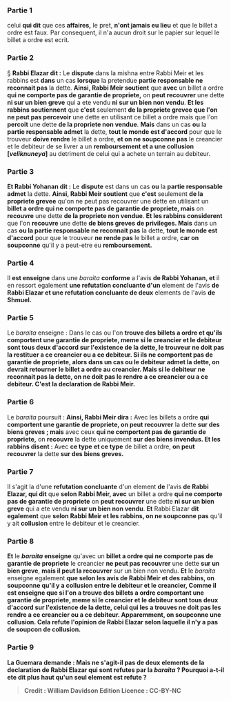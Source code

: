
### Partie 1
celui <b>qui dit</b> que ces <b>affaires,</b> le pret, <b>n'ont jamais eu lieu</b> et que le billet a ordre est faux. Par consequent, il n'a aucun droit sur le papier sur lequel le billet a ordre est ecrit.

### Partie 2
§ <b>Rabbi Elazar dit :</b> Le <b>dispute</b> dans la mishna entre Rabbi Meir et les rabbins est <b>dans</b> un cas <b>lorsque</b> la pretendue <b>partie responsable ne reconnait pas</b> la dette. <b>Ainsi, Rabbi Meir soutient</b> que <b>avec</b> un billet a ordre <b>qui ne comporte pas de garantie de propriete,</b> on <b>peut recouvrer</b> une dette <b>ni sur un bien greve</b> qui a ete vendu <b>ni sur un bien non vendu</b>. <b>Et les rabbins soutiennent</b> que <b>c'est</b> seulement <b>de la propriete grevee</b> <b>que l'on ne peut pas percevoir</b> une dette en utilisant ce billet a ordre mais que l'on <b>percoit</b> une dette <b>de la propriete non vendue</b>. <b>Mais</b> dans un cas <b>ou</b> la <b>partie responsable admet</b> la dette, <b>tout le monde est d'accord</b> pour que le trouveur <b>doive rendre</b> le billet a ordre, <b>et on ne soupconne pas</b> le creancier et le debiteur de se livrer a un <b>remboursement et a une collusion [<i>veliknuneya</i>]</b> au detriment de celui qui a achete un terrain au debiteur.

### Partie 3
<b>Et Rabbi Yohanan dit :</b> Le <b>dispute</b> est dans un cas <b>ou</b> la <b>partie responsable admet</b> la dette. <b>Ainsi, Rabbi Meir soutient</b> que <b>c'est</b> seulement <b>de la propriete grevee</b> qu'on ne peut pas recouvrer</b> une dette en utilisant un <b>billet a ordre qui ne comporte pas de garantie de propriete, mais</b> on <b>recouvre</b> une dette <b>de la propriete non vendue</b>. <b>Et les rabbins considerent</b> que l'on <b>recouvre</b> une dette <b>de biens greves</b> <b>de privileges. Mais</b> dans un cas <b>ou la partie responsable ne reconnait pas</b> la dette, <b>tout le monde est d'accord</b> pour que le trouveur <b>ne rende pas</b> le billet a ordre, <b>car on soupconne</b> qu'il y a peut-etre eu <b>remboursement.</b>

### Partie 4
Il <b>est enseigne</b> dans une <i>baraita</i> <b>conforme</b> a l'avis <b>de Rabbi Yohanan, et</b> il en ressort egalement <b>une refutation concluante d'un</b> element de l'avis <b>de Rabbi Elazar et une refutation concluante de deux</b> elements de l'avis <b>de Shmuel.</b>

### Partie 5
Le <i>baraita</i> enseigne : Dans le cas ou l'on <b>trouve des billets a ordre et qu'ils comportent une garantie de propriete, meme si le creancier et le debiteur sont tous deux <b>d'accord</b> sur l'existence de la dette, le trouveur <b>ne doit pas la restituer</b> <b>a ce</b> creancier <b>ou a ce</b> debiteur. Si <b>ils ne comportent pas de garantie de propriete,</b> alors dans un cas <b>ou le debiteur admet</b> la dette, <b>on devrait retourner</b> le billet a ordre au creancier. Mais si <b>le debiteur ne reconnait pas</b> la dette, <b>on ne doit pas le rendre</b> <b>a ce</b> creancier <b>ou a ce</b> debiteur. C'est la declaration de Rabbi Meir.</b>

### Partie 6
Le <i>baraita</i> poursuit : <b>Ainsi, Rabbi Meir dira :</b> Avec les billets a ordre <b>qui comportent une garantie de propriete, on peut recouvrer</b> la dette <b>sur des biens greves ; mais</b> avec ceux <b>qui ne comportent pas de garantie de propriete,</b> on <b>recouvre</b> la dette uniquement <b>sur des biens invendus. Et les rabbins disent :</b> Avec <b>ce type</b> <b>et ce type</b> de billet a ordre, <b>on peut recouvrer</b> la dette <b>sur des biens greves.</b>

### Partie 7
Il s'agit la d'une <b>refutation concluante</b> d'un element <b>de</b> l'avis <b>de Rabbi Elazar, qui dit</b> que <b>selon Rabbi Meir, avec</b> un billet a ordre <b>qui ne comporte pas de garantie de propriete</b> on <b>peut recouvrer</b> une dette <b>ni sur un bien greve</b> qui a ete vendu <b>ni sur un bien non vendu</b>. <b>Et</b> Rabbi Elazar <b>dit egalement</b> que <b>selon Rabbi Meir et les rabbins, on ne soupconne pas</b> qu'il y ait <b>collusion</b> entre le debiteur et le creancier.

### Partie 8
<b>Et</b> le <b><i>baraita</i> enseigne</b> qu'avec un <b>billet a ordre qui ne comporte pas de garantie de propriete</b> le creancier <b>ne peut pas recouvrer</b> une dette <b>sur un bien greve</b>, <b>mais il peut la recouvrer</b> sur un bien non vendu</b>. <b>Et</b> le <i>baraita</i> enseigne egalement <b>que <b>selon</b> les avis de <b>Rabbi Meir et des rabbins, on soupconne</b> qu'il y a <b>collusion</b> entre le debiteur et le creancier, <b>Comme il est enseigne</b> que si l'on a trouve des billets a ordre comportant une garantie de propriete, <b>meme si le creancier et le debiteur sont tous deux <b>d'accord</b> sur l'existence de la dette, celui qui les a trouves <b>ne doit pas les rendre</b> <b>a ce</b> creancier <b>ou a ce</b> debiteur. <b>Apparemment, on soupconne une collusion.</b> Cela refute l'opinion de Rabbi Elazar selon laquelle il n'y a pas de soupcon de collusion.

### Partie 9
La Guemara demande : <b>Mais ne s'agit-il pas de deux</b> elements de la declaration de Rabbi Elazar qui sont refutes par la <i>baraita</i> ? Pourquoi a-t-il ete dit plus haut qu'un seul element est refute ?

>Credit : William Davidson Edition
>Licence : CC-BY-NC